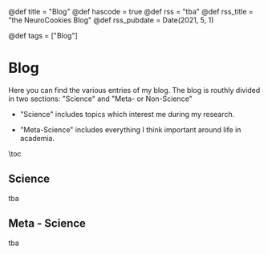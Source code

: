 @def title = "Blog"
@def hascode = true
@def rss = "tba"
@def rss_title = "the NeuroCookies Blog"
@def rss_pubdate = Date(2021, 5, 1)

@def tags = ["Blog"]

# Blog

Here you can find the various entries of my blog. The blog is routhly divided in two sections: "Science" and "Meta- or Non-Science"

* "Science" includes topics which interest me during my research.

* "Meta-Science" includes everything I think important around life in academia. 

\toc

## Science
tba

## Meta - Science
tba

